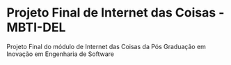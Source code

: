 # Projeto Final de Internet das Coisas - MBTI-DEL
Projeto Final do módulo de Internet das Coisas da Pós Graduação em Inovação em Engenharia de Software
